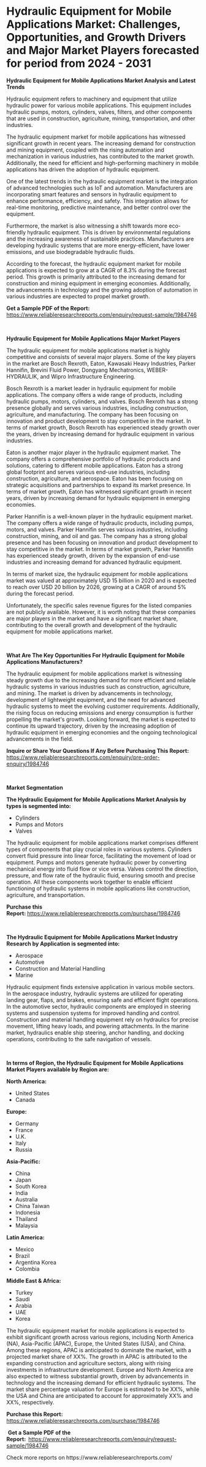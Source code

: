 <p><h1>Hydraulic Equipment for Mobile Applications Market: Challenges, Opportunities, and Growth Drivers and Major Market Players forecasted for period from 2024 - 2031</h1></p><p><strong>Hydraulic Equipment for Mobile Applications Market Analysis and Latest Trends</strong></p>
<p><p>Hydraulic equipment refers to machinery and equipment that utilize hydraulic power for various mobile applications. This equipment includes hydraulic pumps, motors, cylinders, valves, filters, and other components that are used in construction, agriculture, mining, transportation, and other industries.</p><p>The hydraulic equipment market for mobile applications has witnessed significant growth in recent years. The increasing demand for construction and mining equipment, coupled with the rising automation and mechanization in various industries, has contributed to the market growth. Additionally, the need for efficient and high-performing machinery in mobile applications has driven the adoption of hydraulic equipment.</p><p>One of the latest trends in the hydraulic equipment market is the integration of advanced technologies such as IoT and automation. Manufacturers are incorporating smart features and sensors in hydraulic equipment to enhance performance, efficiency, and safety. This integration allows for real-time monitoring, predictive maintenance, and better control over the equipment.</p><p>Furthermore, the market is also witnessing a shift towards more eco-friendly hydraulic equipment. This is driven by environmental regulations and the increasing awareness of sustainable practices. Manufacturers are developing hydraulic systems that are more energy-efficient, have lower emissions, and use biodegradable hydraulic fluids.</p><p>According to the forecast, the hydraulic equipment market for mobile applications is expected to grow at a CAGR of 8.3% during the forecast period. This growth is primarily attributed to the increasing demand for construction and mining equipment in emerging economies. Additionally, the advancements in technology and the growing adoption of automation in various industries are expected to propel market growth.</p></p>
<p><strong>Get a Sample PDF of the Report:&nbsp;</strong> <a href="https://www.reliableresearchreports.com/enquiry/request-sample/1984746">https://www.reliableresearchreports.com/enquiry/request-sample/1984746</a></p>
<p>&nbsp;</p>
<p><strong>Hydraulic Equipment for Mobile Applications Major Market Players</strong></p>
<p><p>The hydraulic equipment for mobile applications market is highly competitive and consists of several major players. Some of the key players in the market are Bosch Rexroth, Eaton, Kawasaki Heavy Industries, Parker Hannifin, Brevini Fluid Power, Dongyang Mechatronics, WEBER-HYDRAULIK, and Wipro Infrastructure Engineering.</p><p>Bosch Rexroth is a market leader in hydraulic equipment for mobile applications. The company offers a wide range of products, including hydraulic pumps, motors, cylinders, and valves. Bosch Rexroth has a strong presence globally and serves various industries, including construction, agriculture, and manufacturing. The company has been focusing on innovation and product development to stay competitive in the market. In terms of market growth, Bosch Rexroth has experienced steady growth over the years, driven by increasing demand for hydraulic equipment in various industries.</p><p>Eaton is another major player in the hydraulic equipment market. The company offers a comprehensive portfolio of hydraulic products and solutions, catering to different mobile applications. Eaton has a strong global footprint and serves various end-use industries, including construction, agriculture, and aerospace. Eaton has been focusing on strategic acquisitions and partnerships to expand its market presence. In terms of market growth, Eaton has witnessed significant growth in recent years, driven by increasing demand for hydraulic equipment in emerging economies.</p><p>Parker Hannifin is a well-known player in the hydraulic equipment market. The company offers a wide range of hydraulic products, including pumps, motors, and valves. Parker Hannifin serves various industries, including construction, mining, and oil and gas. The company has a strong global presence and has been focusing on innovation and product development to stay competitive in the market. In terms of market growth, Parker Hannifin has experienced steady growth, driven by the expansion of end-use industries and increasing demand for advanced hydraulic equipment.</p><p>In terms of market size, the hydraulic equipment for mobile applications market was valued at approximately USD 15 billion in 2020 and is expected to reach over USD 20 billion by 2026, growing at a CAGR of around 5% during the forecast period.</p><p>Unfortunately, the specific sales revenue figures for the listed companies are not publicly available. However, it is worth noting that these companies are major players in the market and have a significant market share, contributing to the overall growth and development of the hydraulic equipment for mobile applications market.</p></p>
<p>&nbsp;</p>
<p><strong>What Are The Key Opportunities For Hydraulic Equipment for Mobile Applications Manufacturers?</strong></p>
<p><p>The hydraulic equipment for mobile applications market is witnessing steady growth due to the increasing demand for more efficient and reliable hydraulic systems in various industries such as construction, agriculture, and mining. The market is driven by advancements in technology, development of lightweight equipment, and the need for advanced hydraulic systems to meet the evolving customer requirements. Additionally, the rising focus on reducing emissions and energy consumption is further propelling the market's growth. Looking forward, the market is expected to continue its upward trajectory, driven by the increasing adoption of hydraulic equipment in emerging economies and the ongoing technological advancements in the field.</p></p>
<p><strong>Inquire or Share Your Questions If Any Before Purchasing This Report:</strong> <a href="https://www.reliableresearchreports.com/enquiry/pre-order-enquiry/1984746">https://www.reliableresearchreports.com/enquiry/pre-order-enquiry/1984746</a></p>
<p>&nbsp;</p>
<p><strong>Market Segmentation</strong></p>
<p><strong>The Hydraulic Equipment for Mobile Applications Market Analysis by types is segmented into:</strong></p>
<p><ul><li>Cylinders</li><li>Pumps and Motors</li><li>Valves</li></ul></p>
<p><p>The hydraulic equipment for mobile applications market comprises different types of components that play crucial roles in various systems. Cylinders convert fluid pressure into linear force, facilitating the movement of load or equipment. Pumps and motors generate hydraulic power by converting mechanical energy into fluid flow or vice versa. Valves control the direction, pressure, and flow rate of the hydraulic fluid, ensuring smooth and precise operation. All these components work together to enable efficient functioning of hydraulic systems in mobile applications like construction, agriculture, and transportation.</p></p>
<p><strong>Purchase this Report:&nbsp;</strong><a href="https://www.reliableresearchreports.com/purchase/1984746">https://www.reliableresearchreports.com/purchase/1984746</a></p>
<p>&nbsp;</p>
<p><strong>The Hydraulic Equipment for Mobile Applications Market Industry Research by Application is segmented into:</strong></p>
<p><ul><li>Aerospace</li><li>Automotive</li><li>Construction and Material Handling</li><li>Marine</li></ul></p>
<p><p>Hydraulic equipment finds extensive application in various mobile sectors. In the aerospace industry, hydraulic systems are utilized for operating landing gear, flaps, and brakes, ensuring safe and efficient flight operations. In the automotive sector, hydraulic components are employed in steering systems and suspension systems for improved handling and control. Construction and material handling equipment rely on hydraulics for precise movement, lifting heavy loads, and powering attachments. In the marine market, hydraulics enable ship steering, anchor handling, and docking operations, contributing to the safe navigation of vessels.</p></p>
<p>&nbsp;</p>
<p><strong>In terms of Region, the Hydraulic Equipment for Mobile Applications Market Players available by Region are:</strong></p>
<p>
    <p> <strong> North America: </strong>
        <ul>
            <li>United States</li>
            <li>Canada</li>
        </ul>
        </p> 
    <p> <strong> Europe: </strong>
        <ul>
            <li>Germany</li>
            <li>France</li>
            <li>U.K.</li>
            <li>Italy</li>
            <li>Russia</li>
        </ul>
        </p> 
    <p> <strong> Asia-Pacific: </strong>
        <ul>
            <li>China</li>
            <li>Japan</li>
            <li>South Korea</li>
            <li>India</li>
            <li>Australia</li>
            <li>China Taiwan</li>
            <li>Indonesia</li>
            <li>Thailand</li>
            <li>Malaysia</li>
        </ul>
        </p> 
    <p> <strong> Latin America: </strong>
        <ul>
            <li>Mexico</li>
            <li>Brazil</li>
            <li>Argentina Korea</li>
            <li>Colombia</li>
        </ul>
        </p> 
    <p> <strong> Middle East & Africa: </strong>
        <ul>
            <li>Turkey</li>
            <li>Saudi</li>
            <li>Arabia</li>
            <li>UAE</li>
            <li>Korea</li>
        </ul>
    </p>
    </p>
<p><p>The hydraulic equipment market for mobile applications is expected to exhibit significant growth across various regions, including North America (NA), Asia-Pacific (APAC), Europe, the United States (USA), and China. Among these regions, APAC is anticipated to dominate the market, with a projected market share of XX%. The growth in APAC is attributed to the expanding construction and agriculture sectors, along with rising investments in infrastructure development. Europe and North America are also expected to witness substantial growth, driven by advancements in technology and the increasing demand for efficient hydraulic systems. The market share percentage valuation for Europe is estimated to be XX%, while the USA and China are anticipated to account for approximately XX% and XX%, respectively.</p></p>
<p><strong>Purchase this Report: </strong><a href="https://www.reliableresearchreports.com/purchase/1984746">https://www.reliableresearchreports.com/purchase/1984746</a></p>
<p>&nbsp;<strong>Get a Sample PDF of the Report:&nbsp;&nbsp;</strong><a href="https://www.reliableresearchreports.com/enquiry/request-sample/1984746">https://www.reliableresearchreports.com/enquiry/request-sample/1984746</a></p>
<p><strong></strong></p>
<p>Check more reports on https://www.reliableresearchreports.com/</p>